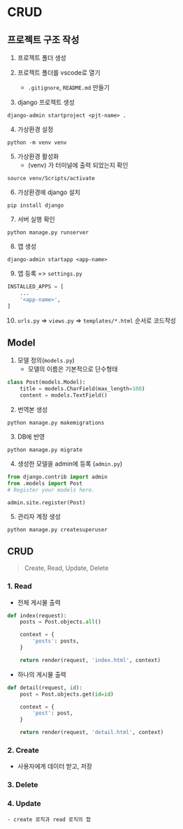 # CRUD

## 프로젝트 구조 작성

1. 프로젝트 폴더 생성
2. 프로젝트 폴더를 vscode로 열기
    - `.gitignore`, `README.md` 만들기

3. django 프로젝트 생성
```
django-admin startproject <pjt-name> .
```

4. 가상환경 설정
```
python -m venv venv
```

5. 가상환경 활성화
    - (venv) 가 터미널에 출력 되었는지 확인
```
source venv/Scripts/activate
```

6. 가상환경에 django 설치
```
pip install django
```

7. 서버 실행 확인
```
python manage.py runserver
```

8. 앱 생성
```
django-admin startapp <app-name>
```

9. 앱 등록 => `settings.py`
```python
INSTALLED_APPS = [
    ...
    '<app-name>',
]
```

10. `urls.py` => `views.py` => `templates/*.html` 순서로 코드작성


## Model

1. 모델 정의(`models.py`)
    - 모델의 이름은 기본적으로 단수형태

```python
class Post(models.Model):
    title = models.CharField(max_length=100)
    content = models.TextField()
```

2. 번역본 생성
```
python manage.py makemigrations
```

3. DB에 반영
```
python manage.py migrate
```

4. 생성한 모델을 admin에 등록 (`admin.py`)
```python
from django.contrib import admin
from .models import Post
# Register your models here.

admin.site.register(Post)
```

5. 관리자 계정 생성
```
python manage.py createsuperuser
```

## CRUD
> Create, Read, Update, Delete

### 1. Read

- 전체 게시물 출력
```python
def index(request):
    posts = Post.objects.all()

    context = {
        'posts': posts,
    }

    return render(request, 'index.html', context)
```

- 하나의 게시물 출력
```python
def detail(request, id):
    post = Post.objects.get(id=id)

    context = {
        'post': post,
    }

    return render(request, 'detail.html', context)
```

### 2. Create
- 사용자에게 데이터 받고, 저장


### 3. Delete


### 4. Update
    - create 로직과 read 로직의 합